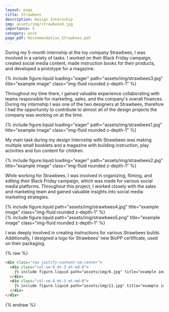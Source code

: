 ```yaml
---
layout: page
title: Strawbees
description: Design Internship
img: assets/img/strawbees0.jpg
importance: 5
category: work
page_pdf: Recommendation_Strawbees.pdf
---
```


During my 5-month internship at the toy company Strawbees,
I was involved in a variety of tasks. I worked on their Black
Friday campaign, created social media content, made
instruction books for their products, and developed a
prototype for a magazine.

<div class="row">
    <div class="col-sm mt-3 mt-md-0">
        {% include figure.liquid loading="eager" path="assets/img/strawbees3.jpg" title="example image" class="img-fluid rounded z-depth-1" %}
    </div>
</div>

Throughout my time there, I gained valuable experience
collaborating with teams responsible for marketing, sales,
and the company's overall finances. During my internship I
was one of the two designers at Strawbees, therefore I had
the opportunity to contribute to almost all of the design
projects the company was working on at the time.

<div class="row">
    <div class="col-sm mt-3 mt-md-0">
        {% include figure.liquid loading="eager" path="assets/img/strawbees1.jpg" title="example image" class="img-fluid rounded z-depth-1" %}
    </div>
</div>

My main task during my design Internship with Strawbees was making multiple small booklets and a magazine with building instruction, play activities and fun content for children.

<div class="row">
    <div class="col-sm mt-3 mt-md-0">
        {% include figure.liquid loading="eager" path="assets/img/strawbees2.jpg" title="example image" class="img-fluid rounded z-depth-1" %}
    </div>
</div>

While working for Strawbees, I was involved in organizing,
filming, and editing their Black Friday campaign, which
was made for various social media platforms. Throughout
this project, I worked closely with the sales and marketing
team and gained valuable insights into social media
marketing strategies.

<div class="row justify-content-sm-center">
    <div class="col-sm-8 mt-3 mt-md-0">
        {% include figure.liquid path="assets/img/strawbees4.jpg" title="example image" class="img-fluid rounded z-depth-1" %}
    </div>
    <div class="col-sm-4 mt-3 mt-md-0">
        {% include figure.liquid path="assets/img/strawbees5.png" title="example image" class="img-fluid rounded z-depth-1" %}
    </div>
</div>

I was deeply involved in creating instructions for various Strawbees builds. Additionally, I designed a logo for Strawbees' new BioPP certificate, used on their packaging.

{% raw %}

```html
<div class="row justify-content-sm-center">
  <div class="col-sm-8 mt-3 mt-md-0">
    {% include figure.liquid path="assets/img/6.jpg" title="example image" class="img-fluid rounded z-depth-1" %}
  </div>
  <div class="col-sm-4 mt-3 mt-md-0">
    {% include figure.liquid path="assets/img/11.jpg" title="example image" class="img-fluid rounded z-depth-1" %}
  </div>
</div>
```

{% endraw %}
